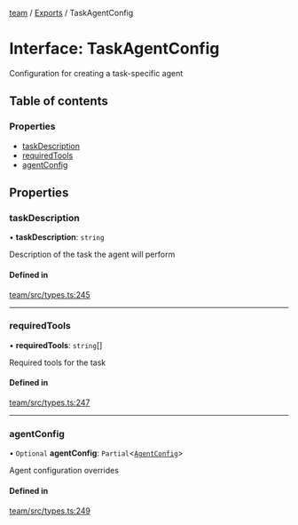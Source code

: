 <!-- 
 ⚠️  AUTO-GENERATED FILE - DO NOT EDIT MANUALLY
 This file is automatically generated by scripts/docs-generator.js
 To make changes, edit the source TypeScript files or update the generator script
-->

[team](../../) / [Exports](../modules) / TaskAgentConfig

# Interface: TaskAgentConfig

Configuration for creating a task-specific agent

## Table of contents

### Properties

- [taskDescription](TaskAgentConfig#taskdescription)
- [requiredTools](TaskAgentConfig#requiredtools)
- [agentConfig](TaskAgentConfig#agentconfig)

## Properties

### taskDescription

• **taskDescription**: `string`

Description of the task the agent will perform

#### Defined in

[team/src/types.ts:245](https://github.com/woojubb/robota/blob/411e4a15f65b96ceeb9a966ecfd26b5a6b3b568b/packages/team/src/types.ts#L245)

___

### requiredTools

• **requiredTools**: `string`[]

Required tools for the task

#### Defined in

[team/src/types.ts:247](https://github.com/woojubb/robota/blob/411e4a15f65b96ceeb9a966ecfd26b5a6b3b568b/packages/team/src/types.ts#L247)

___

### agentConfig

• `Optional` **agentConfig**: `Partial`\<[`AgentConfig`](AgentConfig)\>

Agent configuration overrides

#### Defined in

[team/src/types.ts:249](https://github.com/woojubb/robota/blob/411e4a15f65b96ceeb9a966ecfd26b5a6b3b568b/packages/team/src/types.ts#L249)
